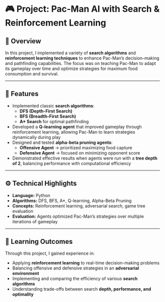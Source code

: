 # 🎮 Project: Pac-Man AI with Search & Reinforcement Learning

## 📖 Overview
In this project, I implemented a variety of **search algorithms** and **reinforcement learning techniques** to enhance Pac-Man’s decision-making and pathfinding capabilities. The focus was on teaching Pac-Man to adapt its gameplay over time and optimize strategies for maximum food consumption and survival.

---

## 🚀 Features
- Implemented classic **search algorithms**:
  - **DFS (Depth-First Search)**
  - **BFS (Breadth-First Search)**
  - **A\* Search** for optimal pathfinding  
- Developed a **Q-learning agent** that improved gameplay through reinforcement learning, allowing Pac-Man to learn strategies dynamically during play  
- Designed and tested **alpha-beta pruning agents**:
  - **Offensive Agent** → prioritized maximizing food capture  
  - **Defensive Agent** → focused on minimizing opponent score  
- Demonstrated effective results when agents were run with a **tree depth of 2**, balancing performance with computational efficiency  

---

## ⚙️ Technical Highlights
- **Language:** Python  
- **Algorithms:** DFS, BFS, A*, Q-learning, Alpha-Beta Pruning  
- **Concepts:** Reinforcement learning, adversarial search, game tree evaluation  
- **Evaluation:** Agents optimized Pac-Man’s strategies over multiple iterations of gameplay  

---

## 🧩 Learning Outcomes
Through this project, I gained experience in:
- Applying **reinforcement learning** to real-time decision-making problems  
- Balancing offensive and defensive strategies in an **adversarial environment**  
- Implementing and comparing the efficiency of various **search algorithms**  
- Understanding trade-offs between search **depth, performance, and optimality**  


